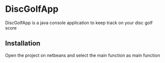 # DiscGolfApp
DiscGolfApp is a java console application to keep track on your disc golf score
## Installation
Open the project on netbeans and select the main function as main function


